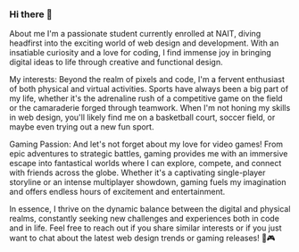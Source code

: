### Hi there 👋

About me 
I'm a passionate student currently enrolled at NAIT, diving headfirst into the exciting world of web design and development. With an insatiable curiosity and a love for coding, I find immense joy in bringing digital ideas to life through creative and functional design.

My interests:
Beyond the realm of pixels and code, I'm a fervent enthusiast of both physical and virtual activities. Sports have always been a big part of my life, whether it's the adrenaline rush of a competitive game on the field or the camaraderie forged through teamwork. When I'm not honing my skills in web design, you'll likely find me on a basketball court, soccer field, or maybe even trying out a new fun sport.

Gaming Passion:
And let's not forget about my love for video games! From epic adventures to strategic battles, gaming provides me with an immersive escape into fantastical worlds where I can explore, compete, and connect with friends across the globe. Whether it's a captivating single-player storyline or an intense multiplayer showdown, gaming fuels my imagination and offers endless hours of excitement and entertainment.

In essence, I thrive on the dynamic balance between the digital and physical realms, constantly seeking new challenges and experiences both in code and in life. Feel free to reach out if you share similar interests or if you just want to chat about the latest web design trends or gaming releases! 🚀🎮
<!--
**Aryan073/Aryan073** is a ✨ _special_ ✨ repository because its `README.md` (this file) appears on your GitHub profile.

Here are some ideas to get you started:

- 🔭 I’m currently working on ...
- 🌱 I’m currently learning ...
- 👯 I’m looking to collaborate on ...
- 🤔 I’m looking for help with ...
- 💬 Ask me about ...
- 📫 How to reach me: ...
- 😄 Pronouns: ...
- ⚡ Fun fact: ...
-->
